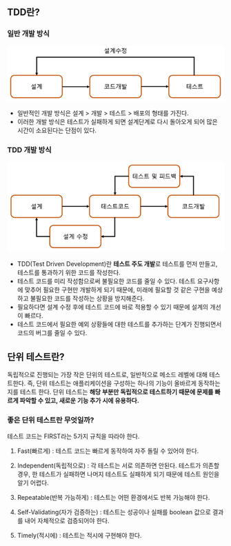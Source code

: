 ## TDD란?

### 일반 개발 방식

![img](https://github.com/dilmah0203/TIL/blob/main/Image/BasicDevelopment.PNG)

- 일반적인 개발 방식은 설계 > 개발 > 테스트 > 배포의 형태를 가진다. 
- 이러한 개발 방식은 테스트가 실패하게 되면 설계단계로 다시 돌아오게 되어 많은 시간이 소요된다는 단점이 있다.

### TDD 개발 방식

![img2](https://github.com/dilmah0203/TIL/blob/main/Image/TDDDevelopment.PNG)

- TDD(Test Driven Development)란 **테스트 주도 개발**로 테스트를 먼저 만들고, 테스트를 통과하기 위한 코드를 작성한다.
- 테스트 코드를 미리 작성함으로써 불필요한 코드를 줄일 수 있다.  테스트 요구사항에 맞추어 필요한 구현만 개발하게 되기 때문에, 미래에 필요할 것 같은 구현을 예상하고 불필요한 코드를 작성하는 상황을 방지해준다.
- 필요하다면 설계 수정 후에 테스트 코드에 바로 적용할 수 있기 때문에 설계의 개선이 빠르다.
- 테스트 코드에서 필요한 예외 상황들에 대한 테스트를 추가하는 단계가 진행되면서 코드의 버그를 줄일 수 있다. 

## 단위 테스트란?

독립적으로 진행되는 가장 작은 단위의 테스트로, 일반적으로 메소드 레벨에 대해 테스트한다. 즉, 단위 테스트는 애플리케이션을 구성하는 하나의 기능이 올바르게 동작하는지를 테스트 한다. 단위 테스트는 **해당 부분만 독립적으로 테스트하기 때문에 문제를 빠르게 파악할 수 있고, 새로운 기능 추가 시에 유용하다.**

### 좋은 단위 테스트란 무엇일까?

테스트 코드는 FIRST라는 5가지 규칙을 따라야 한다.

1. Fast(빠르게) : 테스트 코드는 빠르게 동작하여 자주 돌릴 수 있어야 한다.

2. Independent(독립적으로) : 각 테스트는 서로 의존하면 안된다. 테스트가 의존할 경우, 한 테스트가 실패하면 나머지 테스트도 실패하게 되기 때문에 테스트 원인을 알기 어렵다.

3. Repeatable(반복 가능하게) : 테스트는 어떤 환경에서도 반복 가능해야 한다.

4. Self-Validating(자가 검증하는) : 테스트는 성공이나 실패를 boolean 값으로 결과를 내어 자체적으로 검증되어야 한다. 

5. Timely(적시에) : 테스트는 적시에 구현해야 한다.
